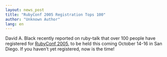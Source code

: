 ```yaml
---
layout: news_post
title: "RubyConf 2005 Registration Tops 100"
author: "Unknown Author"
lang: en
---
```


David A. Black recently reported on ruby-talk that over 100 people have
registered for [RubyConf 2005][1], to be held this coming October 14-16
in San Diego. If you haven’t yet registered, now is the time!



[1]: http://www.rubyconf.org/ 
